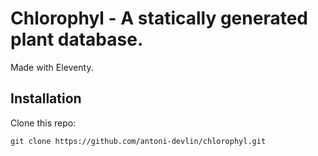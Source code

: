 # Chlorophyl - A statically generated plant database.
Made with Eleventy.

## Installation

Clone this repo:

	git clone https://github.com/antoni-devlin/chlorophyl.git

